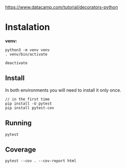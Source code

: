 
https://www.datacamp.com/tutorial/decorators-python


# Instalation

__venv:__

    python3 -m venv venv
    . venv/bin/activate

    deactivate

## Install

In both environments you will need to install it only once.

    // in the first time
    pip install -U pytest
    pip install pytest-cov

## Running

    pytest


## Coverage

    pytest --cov . --cov-report html
